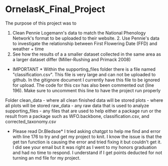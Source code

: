 # OrnelasK_Final_Project

The purpose of this project was to 
  1. Clean Pennie Logemann's data to match the National Phenology Network's format to be uploaded to their website.      2. Use Pennie's data to investigate the relationship between First Flowering Date (FFD) and weather + time
  3. See how the results of a a smaller dataset collected in the same area as a larger dataset differ                     (Miller-Rushing and Primack 2008)  
  
* IMPORTANT * 
Within the supporting_files folder there is a file named "classification.csv". This file is very large and can not be uploaded to github. In the gitignore document I currently have this file to be ignored for upload. The code for this csv has also been commented out (line 196). Make sure to uncomment this line to have the project run properly 

Folder
clean_data - where all clean finished data will be stored
plots - where all plots will be stored 
raw_data - any raw data that is used to analyze 
supporting_files - any files that are used to help either a package run or the result from a package such as WFO.backbone, classification.csv, and corrected_taxonomy.csv

* Please read Dr.Bledsoe*
I tried asking chatgpt to help me find and error with line 176 to try and get my project to knit. I know the issue is that the get tsn function is causing the error and tried fixing it but couldn't get it. I did see your email but it was right as I went to my honors graduation and had no time to respond. I understand if I get points deducted for not turning an md file for my project.  